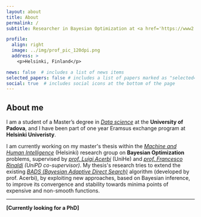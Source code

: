 ```yaml
---
layout: about
title: About
permalink: /
subtitle: Researcher in Bayesian Optimization at <a href='https://www2.helsinki.fi/en/researchgroups/machine-and-human-intelligence'>Machine and Human Intelligence Lab</a>.<br>Currently contributing to <a href='https://papers.nips.cc/paper/2017/hash/df0aab058ce179e4f7ab135ed4e641a9-Abstract.html'>BADS</a>.

profile:
  align: right
  image: ../img/prof_pic_120dpi.png
  address: >
    <p>Helsinki, Finland</p>

news: false  # includes a list of news items
selected_papers: false # includes a list of papers marked as "selected={true}"
social: true  # includes social icons at the bottom of the page
---
```


**About me**
---

I am a student of a Master’s degree in *[Data science](https://datascience.math.unipd.it/curricula/machine-learning-for-intelligent-systems/)* at the **University of Padova**, and I have been part of one year Eramsus exchange program at **Helsinki Univeristy**.

I am currently working on my master's thesis within the *[Machine and Human Intelligence](https://www2.helsinki.fi/en/researchgroups/machine-and-human-intelligence)* (Helsinki) research group on **Bayesian Optimization** problems, supervised by *[prof. Luigi Acerbi](http://luigiacerbi.com/)* (UniHe) and *[prof. Francesco Rinaldi](https://www.math.unipd.it/~rinaldi/) (UniPD co-supervisor)*. My thesis's research tries to extend the existing *[BADS (Bayesian Adaptive Direct Search)](https://papers.nips.cc/paper/2017/hash/df0aab058ce179e4f7ab135ed4e641a9-Abstract.html)* algorithm (developed by prof. Acerbi), by exploiting new approaches, based on Bayesian inference, to improve its convergence and stability towards minima points of expensive and non-smooth functions.

---
**[Currently looking for a PhD]**